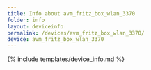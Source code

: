 ```yaml
---
title: Info about avm_fritz_box_wlan_3370
folder: info
layout: deviceinfo
permalink: /devices/avm_fritz_box_wlan_3370/
device: avm_fritz_box_wlan_3370
---
```

{% include templates/device_info.md %}
